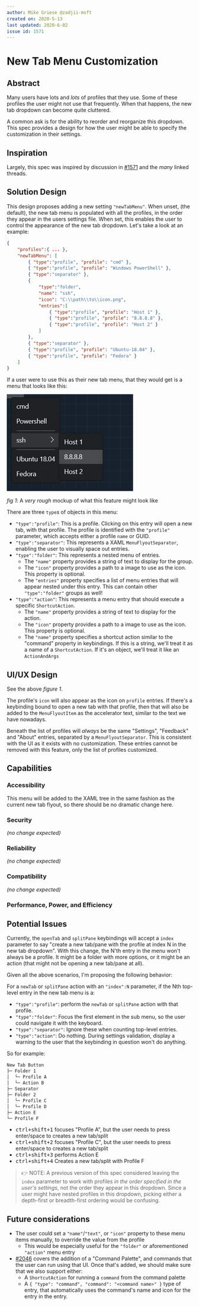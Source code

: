 ```yaml
---
author: Mike Griese @zadjii-msft
created on: 2020-5-13
last updated: 2020-6-02
issue id: 1571
---
```


# New Tab Menu Customization

## Abstract

Many users have lots and _lots_ of profiles that they use. Some of these
profiles the user might not use that frequently. When that happens, the new tab
dropdown can become quite cluttered.

A common ask is for the ability to reorder and reorganize this dropdown. This
spec provides a design for how the user might be able to specify the
customization in their settings.

## Inspiration

Largely, this spec was inspired by discussion in
[#1571](https://github.com/microsoft/terminal/issues/1571#issuecomment-519504048)
and the _many_ linked threads.

## Solution Design

This design proposes adding a new setting `"newTabMenu"`. When unset, (the
default), the new tab menu is populated with all the profiles, in the order they
appear in the users settings file. When set, this enables the user to control
the appearance of the new tab dropdown. Let's take a look at an example:

```json
{
    "profiles":{ ... },
    "newTabMenu": [
        { "type":"profile", "profile": "cmd" },
        { "type":"profile", "profile": "Windows PowerShell" },
        { "type":"separator" },
        {
            "type":"folder",
            "name": "ssh",
            "icon": "C:\\path\\to\\icon.png",
            "entries":[
                { "type":"profile", "profile": "Host 1" },
                { "type":"profile", "profile": "8.8.8.8" },
                { "type":"profile", "profile": "Host 2" }
            ]
        },
        { "type":"separator" },
        { "type":"profile", "profile": "Ubuntu-18.04" },
        { "type":"profile", "profile": "Fedora" }
    ]
}
```

If a user were to use this as their new tab menu, that they would get is a menu
that looks like this:

![fig 1](Menu-Customization-000.png)

_fig 1_: A _very rough_ mockup of what this feature might look like

There are three `type`s of objects in this menu:
* `"type":"profile"`: This is a profile. Clicking on this entry will open a new
  tab, with that profile. The profile is identified with the `"profile"`
  parameter, which accepts either a profile `name` or GUID.
* `"type":"separator"`: This represents a XAML `MenuFlyoutSeparator`, enabling
  the user to visually space out entries.
* `"type":"folder"`: This represents a nested menu of entries.
  - The `"name"` property provides a string of text to display for the group.
  - The `"icon"` property provides a path to a image to use as the icon. This
    property is optional.
  - The `"entries"` property specifies a list of menu entries that will appear
    nested under this entry. This can contain other `"type":"folder"` groups as
    well!
* `"type":"action"`: This represents a menu entry that should execute a specific
  `ShortcutAction`.
  - The `"name"` property provides a string of text to display for the action.
  - The `"icon"` property provides a path to a image to use as the icon. This
    property is optional.
  - The `"name"` property specifies a shortcut action similar to the "command"
    property in keybindings. If this is a string, we'll treat it as a name of a
    `ShortcutAction`. If it's an object, we'll treat it like an `ActionAndArgs`

## UI/UX Design

See the above _figure 1_.

The profile's `icon` will also appear as the icon on `profile` entries. If
there's a keybinding bound to open a new tab with that profile, then that will
also be added to the `MenuFlyoutItem` as the accelerator text, similar to the
text we have nowadays.

Beneath the list of profiles will _always_ be the same "Settings", "Feedback"
and "About" entries, separated by a `MenuFlyoutSeparator`. This is consistent
with the UI as it exists with no customization. These entries cannot be removed
with this feature, only the list of profiles customized.

## Capabilities

### Accessibility

This menu will be added to the XAML tree in the same fashion as the current new
tab flyout, so there should be no dramatic change here.

### Security

_(no change expected)_

### Reliability

_(no change expected)_

### Compatibility

_(no change expected)_

### Performance, Power, and Efficiency

## Potential Issues

Currently, the `openTab` and `splitPane` keybindings will accept a `index`
parameter to say "create a new tab/pane with the profile at index N in the new
tab dropdown". With this change, the N'th entry in the menu won't always be a
profile. It might be a folder with more options, or it might be an action (that
might not be opening a new tab/pane at all).

Given all the above scenarios, I'm proposing the following behavior:

For a `newTab` or `splitPane` action with an `"index":N` parameter, if the Nth
top-level entry in the new tab menu is a:
* `"type":"profile"`: perform the `newTab` or `splitPane` action with that profile.
* `"type":"folder"`: Focus the first element in the sub menu, so the user could
  navigate it with the keyboard.
* `"type":"separator"`: Ignore these when counting top-level entries.
* `"type":"action"`: Do nothing. During settings validation, display a warning
  to the user that the keybinding in question won't do anything.

So for example:

```
New Tab Button
├─ Folder 1
│  └─ Profile A
│  └─ Action B
├─ Separator
├─ Folder 2
│  └─ Profile C
│  └─ Profile D
├─ Action E
└─ Profile F
```

* <kbd>ctrl+shift+1</kbd> focuses "Profile A", but the user needs to press enter/space to creates a new tab/split
* <kbd>ctrl+shift+2</kbd> focuses "Profile C", but the user needs to press enter/space to creates a new tab/split
* <kbd>ctrl+shift+3</kbd> performs Action E
* <kbd>ctrl+shift+4</kbd> Creates a new tab/split with Profile F

> 👉 NOTE: A previous version of this spec considered leaving the `index`
> parameter to work with  profiles _in the order specified in the user's
> settings_, not the order they appear in this dropdown. Since a user might have
> nested profiles in this dropdown, picking either a depth-first or
> breadth-first ordering would be confusing.

## Future considerations

* The user could set a `"name"`/`"text"`, or `"icon"` property to these menu
  items manually, to override the value from the profile
    - This would be especially useful for the `"folder"` or aforementioned
      `"action"` menu entry
* [#2046] covers the addition of a "Command Palette", and commands that the user
  can run using that UI. Once that's added, we should make sure that we also
  support either:
  - A `ShortcutAction` for running a `command` from the command palette
  - A `{ "type": "command", "command": "<command name>" }` type of entry, that
    automatically uses the command's name and icon for the entry in the entry.


<!-- Footnotes -->
[#2046]: https://github.com/microsoft/terminal/issues/2046
